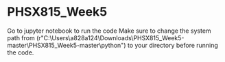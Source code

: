 # PHSX815_Week5
Go to jupyter notebook to run the code
Make sure to change the system path from (r"C:\Users\a828a124\Downloads\PHSX815_Week5-master\PHSX815_Week5-master\python") to your directory before running the code.
